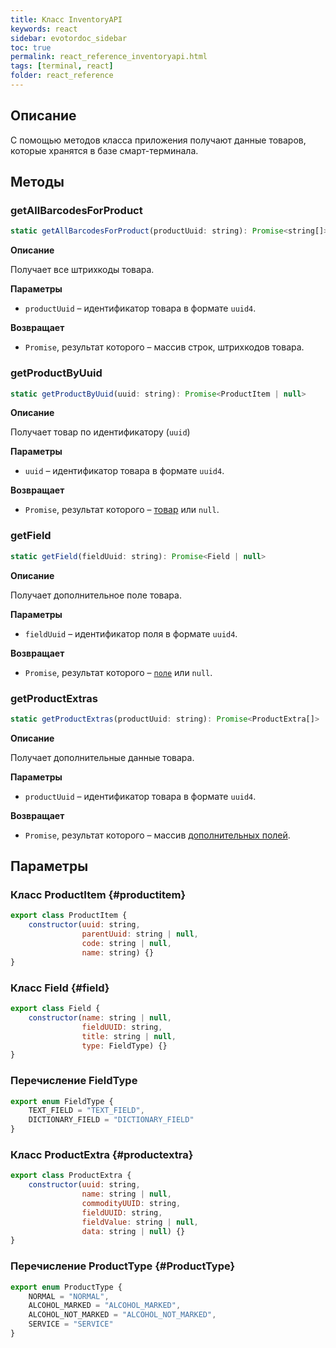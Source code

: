 ```yaml
---
title: Класс InventoryAPI
keywords: react
sidebar: evotordoc_sidebar
toc: true
permalink: react_reference_inventoryapi.html
tags: [terminal, react]
folder: react_reference
---
```


## Описание

С помощью методов класса приложения получают данные товаров, которые хранятся в базе смарт-терминала.

## Методы

### getAllBarcodesForProduct

```js
static getAllBarcodesForProduct(productUuid: string): Promise<string[]>
```

**Описание**

Получает все штрихкоды товара.

**Параметры**

* `productUuid` – идентификатор товара в формате `uuid4`.

**Возвращает**

* `Promise`, результат которого – массив строк, штрихкодов товара.

### getProductByUuid

```js
static getProductByUuid(uuid: string): Promise<ProductItem | null>
```

**Описание**

Получает товар по идентификатору (`uuid`)

**Параметры**

* `uuid` – идентификатор товара в формате `uuid4`.

**Возвращает**

* `Promise`, результат которого – [товар](./react_reference_inventoryapi.html#productitem)  или `null`.

### getField

```js
static getField(fieldUuid: string): Promise<Field | null>
```

**Описание**

Получает дополнительное поле товара.

**Параметры**

* `fieldUuid` – идентификатор поля в формате `uuid4`.

**Возвращает**

* `Promise`, результат которого – [`поле`](./react_reference_inventoryapi.html#field) или `null`.

### getProductExtras

```js
static getProductExtras(productUuid: string): Promise<ProductExtra[]>
```

**Описание**

Получает дополнительные данные товара.

**Параметры**

* `productUuid` – идентификатор товара в формате `uuid4`.

**Возвращает**

* `Promise`, результат которого – массив [дополнительных полей](./react_reference_inventoryapi.html#productextra).

## Параметры

### Класс ProductItem {#productitem}

```js
export class ProductItem {
    constructor(uuid: string,
                parentUuid: string | null,
                code: string | null,
                name: string) {}
}
```

### Класс Field {#field}

```js
export class Field {
    constructor(name: string | null,
                fieldUUID: string,
                title: string | null,
                type: FieldType) {}
}
```

### Перечисление FieldType

```js
export enum FieldType {
    TEXT_FIELD = "TEXT_FIELD",
    DICTIONARY_FIELD = "DICTIONARY_FIELD"
}
```

### Класс ProductExtra {#productextra}

```js
export class ProductExtra {
    constructor(uuid: string,
                name: string | null,
                commodityUUID: string,
                fieldUUID: string,
                fieldValue: string | null,
                data: string | null) {}
}
```

### Перечисление ProductType {#ProductType}

```js
export enum ProductType {
    NORMAL = "NORMAL",
    ALCOHOL_MARKED = "ALCOHOL_MARKED",
    ALCOHOL_NOT_MARKED = "ALCOHOL_NOT_MARKED",
    SERVICE = "SERVICE"
}
```
